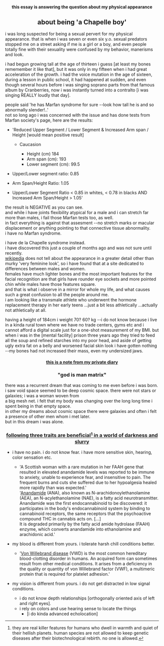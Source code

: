 #### <div align="center">this essay is answering the question about my physical appearance</div>
## <div align="center">about being 'a Chapelle boy'</div>

i was long suspected for being a sexual pervert for my physical appearance. that is when i was seven or even six y.o. sexual predators stopped me on a street asking if me is a girl or a boy, and even people totally fine with their sexuality were confused by my behavior, manerisms and look.

i had begun growing tall at the age of thirteen i guess [at least my bones rememember it like that], but it was only in my fifteen when i had great acceleration of the growth. i had the voice mutation in the age of sixteen, during a lesson in public school, it had happened at sudden, and even though several hours before i was singing soprano parts from that famous album by Cranberries, now i was instantly turned into a contralto [i was singing REALLY loudly that day].

people said 'he has Marfan syndrome for sure --look how tall he is and so abnormally slender!..'  
not so long ago i was concerned with the issue and has done tests from Marfan society's page, here are the results:
- 'Reduced Upper Segment / Lower Segment & Increased Arm span / Height [would mean positive result]

  - Caucasion

    - Height (cm) 184
    - Arm span (cm): 193
    - Lower segment (cm): 99.5

- Upper/Lower segment ratio: 0.85
- Arm Span/Height Ratio: 1.05
 
- Upper/Lower Segment Ratio < 0.85 in whites, < 0.78 in blacks AND Increased Arm Span/Height > 1.05'

the result is NEGATIVE as you can see.  
and while i have joints flexibility atypical for a male and i can stretch far more than males, i fail those Marfan tests too, as well.  
in fact everything is against that assesment --no stretch marks or macular displacement or anything pointing to that connective tissue abnormality.  
i have no Marfan syndrome.

i have de la Chapelle syndrome instead.  
i have discovered this just a couple of months ago and was not sure until recently.  
[wikipedia](https://en.wikipedia.org/wiki/XX_male_syndrome) does not tell about the appearance in a greater detail other than murky 'very feminine look', so i have found that at a site dedicated to differences between males and women.  
females have much lighter bones and the most important features for the facial recognition are that girls have rounder eye sockets and more pointed chin while males have those features square.  
and that is what i observe in a mirror for whole my life, and what causes such a great confusion to all the people around me.  
i am looking like a transmale athlete who underwent the hormone replacement therapy in her early teens ...just a bit less athletically ...actually not athletically at all.

having a height of 184cm i weight 70? 60? kg --i do not know because i live in a kinda rural town where we have no trade centers, gyms etc and i cannot afford a digital scale just for a one-shot measurement of my BMI. but when i was in the [mental facility] prison three years ago they tried to feed all the soup and refined starches into my poor head, and aside of getting ugly extra fat on a belly and worsened facial skin look i have gotten nothing --my bones had not increased their mass, even my undersized jaws.


#### <div align="center"><ins>this is a note from my private diary</ins></div>
### <div align="center">"god is man matrix"</div>

there was a recurrent dream that was coming to me even before i was born.  
i saw void space seemed to be deep cosmic space. there were not stars or galaxies; i was a woman woven from  
a big mesh net. i felt that my body was changing over the long long time i spent being in that empty space.  
in other my dreams about cosmic space there were galaxies and often i felt a presence of other men whom i met later.  
but in this dream i was alone.


### <div align="center"><ins>following three traits are beneficial[^1] in a world of darkness and slurry</ins></div>
- i have no pain. i do not know fear. i have more sensitive skin, hearing, color sensation etc.
  - 'A Scottish woman with a rare mutation in her FAAH gene that resulted in elevated anandamide levels was reported to be immune to anxiety, unable to experience fear, and insensitive to pain. The frequent burns and cuts she suffered due to her hypoalgesia healed more rapidly than was expected.'  
'[Anandamide](https://en.wikipedia.org/wiki/Anandamide) (ANA), also known as N-arachidonoylethanolamine (AEA), an N-acylethanolamine (NAE), is a fatty acid neurotransmitter. Anandamide was the first endocannabinoid to be discovered: it participates in the body's endocannabinoid system by binding to cannabinoid receptors, the same receptors that the psychoactive compound THC in cannabis acts on. [...]  
It is degraded primarily by the fatty acid amide hydrolase (FAAH) enzyme, which converts anandamide into ethanolamine and arachidonic acid.'

- my blood is different from yours. i tolerate harsh chill conditions better.
  - '[Von Willebrand disease](https://en.wikipedia.org/wiki/Von_Willebrand_disease) (VWD) is the most common hereditary blood-clotting disorder in humans. An acquired form can sometimes result from other medical conditions. It arises from a deficiency in the quality or quantity of von Willebrand factor (VWF), a multimeric protein that is required for platelet adhesion.'

- my vision is different from yours. i do not get distracted in low signal conditions.
  - i do not know depth relationships [orthogonally oriented axis of left and right eyes].
  - i rely on colors and use hearing sense to locate the things
    - [i do kinda advanced echolocation]

[^1]: they are real killer features for humans who dwell in warmth and quiet of their hellish planets. human species are not allowed to keep genetic diseases after their biotechnological rebirth. no one is allowed.



